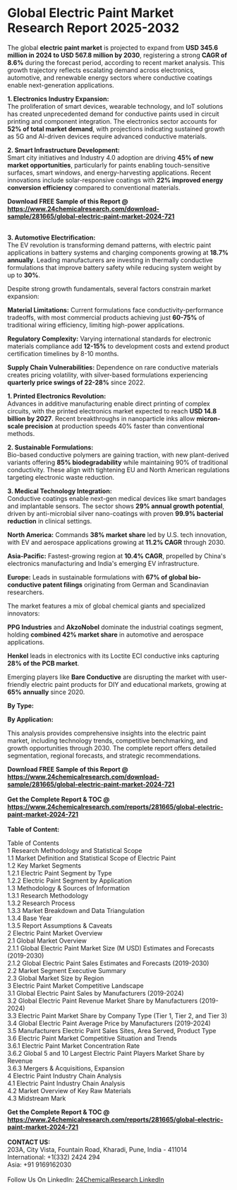<h1>Global Electric Paint Market Research Report 2025-2032</h1><p>The global <strong>electric paint market</strong> is projected to expand from <strong>USD 345.6 million in 2024 to USD 567.8 million by 2030</strong>, registering a strong <strong>CAGR of 8.6%</strong> during the forecast period, according to recent market analysis. This growth trajectory reflects escalating demand across electronics, automotive, and renewable energy sectors where conductive coatings enable next-generation applications.</p><p><strong>1. Electronics Industry Expansion:</strong><br>
The proliferation of smart devices, wearable technology, and IoT solutions has created unprecedented demand for conductive paints used in circuit printing and component integration. The electronics sector accounts for <strong>52% of total market demand</strong>, with projections indicating sustained growth as 5G and AI-driven devices require advanced conductive materials.</p><p><strong>2. Smart Infrastructure Development:</strong><br>
Smart city initiatives and Industry 4.0 adoption are driving <strong>45% of new market opportunities</strong>, particularly for paints enabling touch-sensitive surfaces, smart windows, and energy-harvesting applications. Recent innovations include solar-responsive coatings with <strong>22% improved energy conversion efficiency</strong> compared to conventional materials.</p><div><b>Download FREE Sample of this Report @ 
            <a href="https://www.24chemicalresearch.com/download-sample/281665/global-electric-paint-market-2024-721">
            https://www.24chemicalresearch.com/download-sample/281665/global-electric-paint-market-2024-721</a></b></div><br><p><strong>3. Automotive Electrification:</strong><br>
The EV revolution is transforming demand patterns, with electric paint applications in battery systems and charging components growing at <strong>18.7% annually</strong>. Leading manufacturers are investing in thermally conductive formulations that improve battery safety while reducing system weight by up to <strong>30%</strong>.</p><p>Despite strong growth fundamentals, several factors constrain market expansion:</p><p><strong>Material Limitations:</strong> Current formulations face conductivity-performance tradeoffs, with most commercial products achieving just <strong>60-75%</strong> of traditional wiring efficiency, limiting high-power applications.</p><p><strong>Regulatory Complexity:</strong> Varying international standards for electronic materials compliance add <strong>12-15%</strong> to development costs and extend product certification timelines by 8-10 months.</p><p><strong>Supply Chain Vulnerabilities:</strong> Dependence on rare conductive materials creates pricing volatility, with silver-based formulations experiencing <strong>quarterly price swings of 22-28%</strong> since 2022.</p><p><strong>1. Printed Electronics Revolution:</strong><br>
Advances in additive manufacturing enable direct printing of complex circuits, with the printed electronics market expected to reach <strong>USD 14.8 billion by 2027</strong>. Recent breakthroughs in nanoparticle inks allow <strong>micron-scale precision</strong> at production speeds 40% faster than conventional methods.</p><p><strong>2. Sustainable Formulations:</strong><br>
Bio-based conductive polymers are gaining traction, with new plant-derived variants offering <strong>85% biodegradability</strong> while maintaining 90% of traditional conductivity. These align with tightening EU and North American regulations targeting electronic waste reduction.</p><p><strong>3. Medical Technology Integration:</strong><br>
Conductive coatings enable next-gen medical devices like smart bandages and implantable sensors. The sector shows <strong>29% annual growth potential</strong>, driven by anti-microbial silver nano-coatings with proven <strong>99.9% bacterial reduction</strong> in clinical settings.</p><p><strong>North America:</strong> Commands <strong>38% market share</strong> led by U.S. tech innovation, with EV and aerospace applications growing at <strong>11.2% CAGR</strong> through 2030.</p><p><strong>Asia-Pacific:</strong> Fastest-growing region at <strong>10.4% CAGR</strong>, propelled by China's electronics manufacturing and India's emerging EV infrastructure.</p><p><strong>Europe:</strong> Leads in sustainable formulations with <strong>67% of global bio-conductive patent filings</strong> originating from German and Scandinavian researchers.</p><p>The market features a mix of global chemical giants and specialized innovators:</p><p><strong>PPG Industries</strong> and <strong>AkzoNobel</strong> dominate the industrial coatings segment, holding <strong>combined 42% market share</strong> in automotive and aerospace applications.</p><p><strong>Henkel</strong> leads in electronics with its Loctite ECI conductive inks capturing <strong>28% of the PCB market</strong>.</p><p>Emerging players like <strong>Bare Conductive</strong> are disrupting the market with user-friendly electric paint products for DIY and educational markets, growing at <strong>65% annually</strong> since 2020.</p><p><strong>By Type:</strong></p><p><strong>By Application:</strong></p><p>This analysis provides comprehensive insights into the electric paint market, including technology trends, competitive benchmarking, and growth opportunities through 2030. The complete report offers detailed segmentation, regional forecasts, and strategic recommendations.</p><div><b>Download FREE Sample of this Report @ 
            <a href="https://www.24chemicalresearch.com/download-sample/281665/global-electric-paint-market-2024-721">
            https://www.24chemicalresearch.com/download-sample/281665/global-electric-paint-market-2024-721</a></b></div><br><div><b>Get the Complete Report & TOC @ 
            <a href="https://www.24chemicalresearch.com/reports/281665/global-electric-paint-market-2024-721">
            https://www.24chemicalresearch.com/reports/281665/global-electric-paint-market-2024-721</a></b></div><br>
            <b>Table of Content:</b><p>Table of Contents<br />
 1 Research Methodology and Statistical Scope<br />
 1.1 Market Definition and Statistical Scope of Electric Paint<br />
 1.2 Key Market Segments<br />
 1.2.1 Electric Paint Segment by Type<br />
 1.2.2 Electric Paint Segment by Application<br />
 1.3 Methodology & Sources of Information<br />
 1.3.1 Research Methodology<br />
 1.3.2 Research Process<br />
 1.3.3 Market Breakdown and Data Triangulation<br />
 1.3.4 Base Year<br />
 1.3.5 Report Assumptions & Caveats<br />
 2 Electric Paint Market Overview<br />
 2.1 Global Market Overview<br />
 2.1.1 Global Electric Paint Market Size (M USD) Estimates and Forecasts (2019-2030)<br />
 2.1.2 Global Electric Paint Sales Estimates and Forecasts (2019-2030)<br />
 2.2 Market Segment Executive Summary<br />
 2.3 Global Market Size by Region<br />
 3 Electric Paint Market Competitive Landscape<br />
 3.1 Global Electric Paint Sales by Manufacturers (2019-2024)<br />
 3.2 Global Electric Paint Revenue Market Share by Manufacturers (2019-2024)<br />
 3.3 Electric Paint Market Share by Company Type (Tier 1, Tier 2, and Tier 3)<br />
 3.4 Global Electric Paint Average Price by Manufacturers (2019-2024)<br />
 3.5 Manufacturers Electric Paint Sales Sites, Area Served, Product Type<br />
 3.6 Electric Paint Market Competitive Situation and Trends<br />
 3.6.1 Electric Paint Market Concentration Rate<br />
 3.6.2 Global 5 and 10 Largest Electric Paint Players Market Share by Revenue<br />
 3.6.3 Mergers & Acquisitions, Expansion<br />
 4 Electric Paint Industry Chain Analysis<br />
 4.1 Electric Paint Industry Chain Analysis<br />
 4.2 Market Overview of Key Raw Materials<br />
 4.3 Midstream Mark</p><div><b>Get the Complete Report & TOC @ 
            <a href="https://www.24chemicalresearch.com/reports/281665/global-electric-paint-market-2024-721">
            https://www.24chemicalresearch.com/reports/281665/global-electric-paint-market-2024-721</a></b></div><br><b>CONTACT US:</b><br>
            203A, City Vista, Fountain Road, Kharadi, Pune, India - 411014<br>
            International: +1(332) 2424 294<br>
            Asia: +91 9169162030 <br><br>
            Follow Us On LinkedIn: <a href="https://www.linkedin.com/company/24chemicalresearch/">24ChemicalResearch LinkedIn</a>